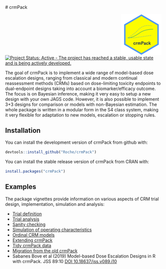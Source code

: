 
<!-- markdownlint-disable-file -->
<!-- README.md is generated from README.Rmd. Please edit that file -->
\# crmPack
<p align="center">
<img src='man/figures/logo.png' align="right" height="131.5" alt="crmPack-logo"/>
</p>

[![Project Status: Active - The project has reached a stable, usable
state and is being actively
developed.](https://www.repostatus.org/badges/latest/active.svg)](https://www.repostatus.org/#active)  

The goal of crmPack is to implement a wide range of model-based dose
escalation designs, ranging from classical and modern continual
reassessment methods (CRMs) based on dose-limiting toxicity endpoints to
dual-endpoint designs taking into account a biomarker/efficacy outcome.
The focus is on Bayesian inference, making it very easy to setup a new
design with your own JAGS code. However, it is also possible to
implement 3+3 designs for comparison or models with non-Bayesian
estimation. The whole package is written in a modular form in the S4
class system, making it very flexible for adaptation to new models,
escalation or stopping rules.

## Installation

You can install the development version of crmPack from github with:

``` r
devtools::install_github("Roche/crmPack")
```

You can install the stable release version of crmPack from CRAN with:

``` r
install.packages("crmPack")
```

## Examples

The package vignettes provide information on various aspects of CRM
trial design, implementation, simulation and analysis:

- [Trial
  definition](https://roche.github.io/crmPack/main/articles/trial_definition.html)
- [Trial
  analysis](https://roche.github.io/crmPack/main/articles/trial_analysis.html)
- [Sanity
  checking](https://roche.github.io/crmPack/main/articles/trial_sanity_checks.html)
- [Simulation of operating
  characteristics](https://roche.github.io/crmPack/main/articles/trial_simulation.html)
- [Ordinal CRM
  models](https://roche.github.io/crmPack/main/articles/ordinal-crm.html)
- [Extending
  crmPack](https://roche.github.io/crmPack/main/articles/parallel_computing_with_extensions.html)
- [Tidy crmPack
  data](https://roche.github.io/crmPack/main/articles/tidy_method.html)
- [Migration from the old
  crmPack](https://roche.github.io/crmPack/main/articles/migration_from_the_old_crmPack.html)
- Sabanes Bove et al (2019) Model-based Dose Escalation Designs in R
  with crmPack. JSS 89:10 [DOI
  10.18637/jss.v089.i10](https://www.jstatsoft.org/article/view/v089i10)

